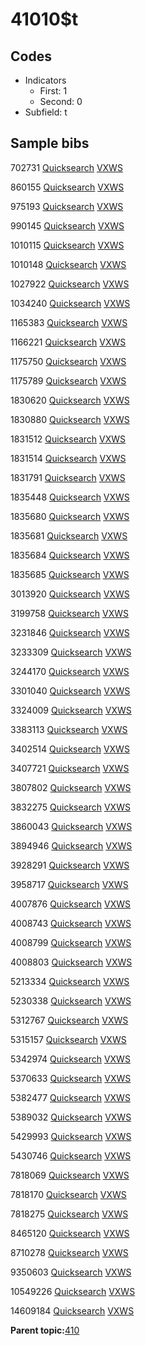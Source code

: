 # 41010$t

## Codes

-   Indicators
    -   First: 1
    -   Second: 0
-   Subfield: t

## Sample bibs

702731 [Quicksearch](https://search.library.yale.edu/catalog/702731) [VXWS](http://prodorbis.library.yale.edu:7014/vxws/GetHoldingsService?bibId=702731)

860155 [Quicksearch](https://search.library.yale.edu/catalog/860155) [VXWS](http://prodorbis.library.yale.edu:7014/vxws/GetHoldingsService?bibId=860155)

975193 [Quicksearch](https://search.library.yale.edu/catalog/975193) [VXWS](http://prodorbis.library.yale.edu:7014/vxws/GetHoldingsService?bibId=975193)

990145 [Quicksearch](https://search.library.yale.edu/catalog/990145) [VXWS](http://prodorbis.library.yale.edu:7014/vxws/GetHoldingsService?bibId=990145)

1010115 [Quicksearch](https://search.library.yale.edu/catalog/1010115) [VXWS](http://prodorbis.library.yale.edu:7014/vxws/GetHoldingsService?bibId=1010115)

1010148 [Quicksearch](https://search.library.yale.edu/catalog/1010148) [VXWS](http://prodorbis.library.yale.edu:7014/vxws/GetHoldingsService?bibId=1010148)

1027922 [Quicksearch](https://search.library.yale.edu/catalog/1027922) [VXWS](http://prodorbis.library.yale.edu:7014/vxws/GetHoldingsService?bibId=1027922)

1034240 [Quicksearch](https://search.library.yale.edu/catalog/1034240) [VXWS](http://prodorbis.library.yale.edu:7014/vxws/GetHoldingsService?bibId=1034240)

1165383 [Quicksearch](https://search.library.yale.edu/catalog/1165383) [VXWS](http://prodorbis.library.yale.edu:7014/vxws/GetHoldingsService?bibId=1165383)

1166221 [Quicksearch](https://search.library.yale.edu/catalog/1166221) [VXWS](http://prodorbis.library.yale.edu:7014/vxws/GetHoldingsService?bibId=1166221)

1175750 [Quicksearch](https://search.library.yale.edu/catalog/1175750) [VXWS](http://prodorbis.library.yale.edu:7014/vxws/GetHoldingsService?bibId=1175750)

1175789 [Quicksearch](https://search.library.yale.edu/catalog/1175789) [VXWS](http://prodorbis.library.yale.edu:7014/vxws/GetHoldingsService?bibId=1175789)

1830620 [Quicksearch](https://search.library.yale.edu/catalog/1830620) [VXWS](http://prodorbis.library.yale.edu:7014/vxws/GetHoldingsService?bibId=1830620)

1830880 [Quicksearch](https://search.library.yale.edu/catalog/1830880) [VXWS](http://prodorbis.library.yale.edu:7014/vxws/GetHoldingsService?bibId=1830880)

1831512 [Quicksearch](https://search.library.yale.edu/catalog/1831512) [VXWS](http://prodorbis.library.yale.edu:7014/vxws/GetHoldingsService?bibId=1831512)

1831514 [Quicksearch](https://search.library.yale.edu/catalog/1831514) [VXWS](http://prodorbis.library.yale.edu:7014/vxws/GetHoldingsService?bibId=1831514)

1831791 [Quicksearch](https://search.library.yale.edu/catalog/1831791) [VXWS](http://prodorbis.library.yale.edu:7014/vxws/GetHoldingsService?bibId=1831791)

1835448 [Quicksearch](https://search.library.yale.edu/catalog/1835448) [VXWS](http://prodorbis.library.yale.edu:7014/vxws/GetHoldingsService?bibId=1835448)

1835680 [Quicksearch](https://search.library.yale.edu/catalog/1835680) [VXWS](http://prodorbis.library.yale.edu:7014/vxws/GetHoldingsService?bibId=1835680)

1835681 [Quicksearch](https://search.library.yale.edu/catalog/1835681) [VXWS](http://prodorbis.library.yale.edu:7014/vxws/GetHoldingsService?bibId=1835681)

1835684 [Quicksearch](https://search.library.yale.edu/catalog/1835684) [VXWS](http://prodorbis.library.yale.edu:7014/vxws/GetHoldingsService?bibId=1835684)

1835685 [Quicksearch](https://search.library.yale.edu/catalog/1835685) [VXWS](http://prodorbis.library.yale.edu:7014/vxws/GetHoldingsService?bibId=1835685)

3013920 [Quicksearch](https://search.library.yale.edu/catalog/3013920) [VXWS](http://prodorbis.library.yale.edu:7014/vxws/GetHoldingsService?bibId=3013920)

3199758 [Quicksearch](https://search.library.yale.edu/catalog/3199758) [VXWS](http://prodorbis.library.yale.edu:7014/vxws/GetHoldingsService?bibId=3199758)

3231846 [Quicksearch](https://search.library.yale.edu/catalog/3231846) [VXWS](http://prodorbis.library.yale.edu:7014/vxws/GetHoldingsService?bibId=3231846)

3233309 [Quicksearch](https://search.library.yale.edu/catalog/3233309) [VXWS](http://prodorbis.library.yale.edu:7014/vxws/GetHoldingsService?bibId=3233309)

3244170 [Quicksearch](https://search.library.yale.edu/catalog/3244170) [VXWS](http://prodorbis.library.yale.edu:7014/vxws/GetHoldingsService?bibId=3244170)

3301040 [Quicksearch](https://search.library.yale.edu/catalog/3301040) [VXWS](http://prodorbis.library.yale.edu:7014/vxws/GetHoldingsService?bibId=3301040)

3324009 [Quicksearch](https://search.library.yale.edu/catalog/3324009) [VXWS](http://prodorbis.library.yale.edu:7014/vxws/GetHoldingsService?bibId=3324009)

3383113 [Quicksearch](https://search.library.yale.edu/catalog/3383113) [VXWS](http://prodorbis.library.yale.edu:7014/vxws/GetHoldingsService?bibId=3383113)

3402514 [Quicksearch](https://search.library.yale.edu/catalog/3402514) [VXWS](http://prodorbis.library.yale.edu:7014/vxws/GetHoldingsService?bibId=3402514)

3407721 [Quicksearch](https://search.library.yale.edu/catalog/3407721) [VXWS](http://prodorbis.library.yale.edu:7014/vxws/GetHoldingsService?bibId=3407721)

3807802 [Quicksearch](https://search.library.yale.edu/catalog/3807802) [VXWS](http://prodorbis.library.yale.edu:7014/vxws/GetHoldingsService?bibId=3807802)

3832275 [Quicksearch](https://search.library.yale.edu/catalog/3832275) [VXWS](http://prodorbis.library.yale.edu:7014/vxws/GetHoldingsService?bibId=3832275)

3860043 [Quicksearch](https://search.library.yale.edu/catalog/3860043) [VXWS](http://prodorbis.library.yale.edu:7014/vxws/GetHoldingsService?bibId=3860043)

3894946 [Quicksearch](https://search.library.yale.edu/catalog/3894946) [VXWS](http://prodorbis.library.yale.edu:7014/vxws/GetHoldingsService?bibId=3894946)

3928291 [Quicksearch](https://search.library.yale.edu/catalog/3928291) [VXWS](http://prodorbis.library.yale.edu:7014/vxws/GetHoldingsService?bibId=3928291)

3958717 [Quicksearch](https://search.library.yale.edu/catalog/3958717) [VXWS](http://prodorbis.library.yale.edu:7014/vxws/GetHoldingsService?bibId=3958717)

4007876 [Quicksearch](https://search.library.yale.edu/catalog/4007876) [VXWS](http://prodorbis.library.yale.edu:7014/vxws/GetHoldingsService?bibId=4007876)

4008743 [Quicksearch](https://search.library.yale.edu/catalog/4008743) [VXWS](http://prodorbis.library.yale.edu:7014/vxws/GetHoldingsService?bibId=4008743)

4008799 [Quicksearch](https://search.library.yale.edu/catalog/4008799) [VXWS](http://prodorbis.library.yale.edu:7014/vxws/GetHoldingsService?bibId=4008799)

4008803 [Quicksearch](https://search.library.yale.edu/catalog/4008803) [VXWS](http://prodorbis.library.yale.edu:7014/vxws/GetHoldingsService?bibId=4008803)

5213334 [Quicksearch](https://search.library.yale.edu/catalog/5213334) [VXWS](http://prodorbis.library.yale.edu:7014/vxws/GetHoldingsService?bibId=5213334)

5230338 [Quicksearch](https://search.library.yale.edu/catalog/5230338) [VXWS](http://prodorbis.library.yale.edu:7014/vxws/GetHoldingsService?bibId=5230338)

5312767 [Quicksearch](https://search.library.yale.edu/catalog/5312767) [VXWS](http://prodorbis.library.yale.edu:7014/vxws/GetHoldingsService?bibId=5312767)

5315157 [Quicksearch](https://search.library.yale.edu/catalog/5315157) [VXWS](http://prodorbis.library.yale.edu:7014/vxws/GetHoldingsService?bibId=5315157)

5342974 [Quicksearch](https://search.library.yale.edu/catalog/5342974) [VXWS](http://prodorbis.library.yale.edu:7014/vxws/GetHoldingsService?bibId=5342974)

5370633 [Quicksearch](https://search.library.yale.edu/catalog/5370633) [VXWS](http://prodorbis.library.yale.edu:7014/vxws/GetHoldingsService?bibId=5370633)

5382477 [Quicksearch](https://search.library.yale.edu/catalog/5382477) [VXWS](http://prodorbis.library.yale.edu:7014/vxws/GetHoldingsService?bibId=5382477)

5389032 [Quicksearch](https://search.library.yale.edu/catalog/5389032) [VXWS](http://prodorbis.library.yale.edu:7014/vxws/GetHoldingsService?bibId=5389032)

5429993 [Quicksearch](https://search.library.yale.edu/catalog/5429993) [VXWS](http://prodorbis.library.yale.edu:7014/vxws/GetHoldingsService?bibId=5429993)

5430746 [Quicksearch](https://search.library.yale.edu/catalog/5430746) [VXWS](http://prodorbis.library.yale.edu:7014/vxws/GetHoldingsService?bibId=5430746)

7818069 [Quicksearch](https://search.library.yale.edu/catalog/7818069) [VXWS](http://prodorbis.library.yale.edu:7014/vxws/GetHoldingsService?bibId=7818069)

7818170 [Quicksearch](https://search.library.yale.edu/catalog/7818170) [VXWS](http://prodorbis.library.yale.edu:7014/vxws/GetHoldingsService?bibId=7818170)

7818275 [Quicksearch](https://search.library.yale.edu/catalog/7818275) [VXWS](http://prodorbis.library.yale.edu:7014/vxws/GetHoldingsService?bibId=7818275)

8465120 [Quicksearch](https://search.library.yale.edu/catalog/8465120) [VXWS](http://prodorbis.library.yale.edu:7014/vxws/GetHoldingsService?bibId=8465120)

8710278 [Quicksearch](https://search.library.yale.edu/catalog/8710278) [VXWS](http://prodorbis.library.yale.edu:7014/vxws/GetHoldingsService?bibId=8710278)

9350603 [Quicksearch](https://search.library.yale.edu/catalog/9350603) [VXWS](http://prodorbis.library.yale.edu:7014/vxws/GetHoldingsService?bibId=9350603)

10549226 [Quicksearch](https://search.library.yale.edu/catalog/10549226) [VXWS](http://prodorbis.library.yale.edu:7014/vxws/GetHoldingsService?bibId=10549226)

14609184 [Quicksearch](https://search.library.yale.edu/catalog/14609184) [VXWS](http://prodorbis.library.yale.edu:7014/vxws/GetHoldingsService?bibId=14609184)

**Parent topic:**[410](../../tags/410/410.md)

